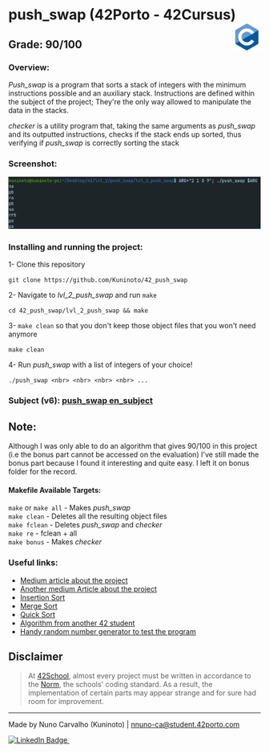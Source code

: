 # push_swap (42Porto - 42Cursus) <img src="https://github.com/devicons/devicon/blob/master/icons/c/c-original.svg" title="C" alt="C Logo" width="55" height="55" align="right" />&nbsp;  

## Grade: 90/100

### Overview:
_Push_swap_ is a program that sorts a stack of integers with the minimum instructions possible and an auxiliary stack.
Instructions are defined within the subject of the project; They're the only way allowed to
manipulate the data in the stacks.

_checker_ is a utility program that, taking the same arguments as _push_swap_ and its outputted 
instructions, checks if the stack ends up sorted, thus verifying if _push_swap_ is correctly sorting the stack


###  Screenshot:
![](./extras/screenshot.png)

### Installing and running the project:

1- Clone this repository
	
	git clone https://github.com/Kuninoto/42_push_swap
2- Navigate to _lvl_2_push_swap_ and run `make`
	
	cd 42_push_swap/lvl_2_push_swap && make
3- `make clean` so that you don't keep those object files that you won't need anymore

	make clean
4- Run _push_swap_ with a list of integers of your choice!

	./push_swap <nbr> <nbr> <nbr> <nbr> ...

###  Subject (v6): [push_swap en_subject](./extras/en.subject_push_swap.pdf)

## Note:
Although I was only able to do an algorithm that gives 90/100 in this project (i.e the bonus part cannot be accessed on the evaluation)
I've still made the bonus part because I found it interesting and quite easy. I left it on bonus folder for the record. 

#### Makefile Available Targets:  
`make` or `make all` - Makes _push_swap_   
`make clean` - Deletes all the resulting object files   
`make fclean` - Deletes _push_swap_ and _checker_  
`make re` - fclean + all  
`make bonus` - Makes _checker_    

### Useful links:  
- [Medium article about the project](https://medium.com/@jamierobertdawson/push-swap-the-least-amount-of-moves-with-two-stacks-d1e76a71789a)
- [Another medium Article about the project](https://medium.com/nerd-for-tech/push-swap-tutorial-fa746e6aba1e)
- [Insertion Sort](https://www.geeksforgeeks.org/insertion-sort/)
- [Merge Sort](https://www.geeksforgeeks.org/merge-sort/)
- [Quick Sort](https://www.geeksforgeeks.org/quick-sort/)
- [Algorithm from another 42 student](https://www.youtube.com/watch?v=7KW59UO55TQ)
- [Handy random number generator to test the program](https://numbergenerator.org/randomnumbergenerator/1-100#!numbers=500&low=1&high=500&unique=true&csv=&oddeven=&oddqty=0&sorted=false&addfilters=)

## Disclaimer
> At [42School](https://en.wikipedia.org/wiki/42_(school)), almost every project must be written in accordance to the [Norm](./extras/en_norm.pdf), the schools' coding standard. As a result, the implementation of certain parts may appear strange and for sure had room for improvement.

---
Made by Nuno Carvalho (Kuninoto) | nnuno-ca@student.42porto.com  
<div id="badge"> <a href="https://www.linkedin.com/in/nuno-carvalho-218822247"/> <img src="https://img.shields.io/badge/LinkedIn-blue?style=for-the-badge&logo=linkedin&logoColor=white" alt="LinkedIn Badge"/>&nbsp;
